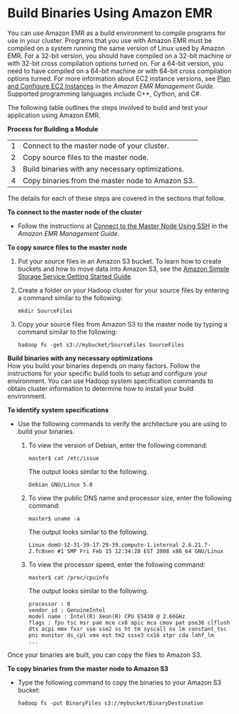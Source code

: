 # Build Binaries Using Amazon EMR<a name="emr-build-binaries"></a>

You can use Amazon EMR as a build environment to compile programs for use in your cluster\. Programs that you use with Amazon EMR must be compiled on a system running the same version of Linux used by Amazon EMR\. For a 32\-bit version, you should have compiled on a 32\-bit machine or with 32\-bit cross compilation options turned on\. For a 64\-bit version, you need to have compiled on a 64\-bit machine or with 64\-bit cross compilation options turned\. For more information about EC2 instance versions, see [Plan and Configure EC2 Instances](http://docs.aws.amazon.com/emr/latest/ManagementGuide/emr-plan-ec2-instances.html) in the *Amazon EMR Management Guide*\. Supported programming languages include C\+\+, Cython, and C\#\. 

The following table outlines the steps involved to build and test your application using Amazon EMR\.


**Process for Building a Module**  

|  |  | 
| --- |--- |
|  1 |  Connect to the master node of your cluster\. | 
|  2  |  Copy source files to the master node\. | 
|  3  |  Build binaries with any necessary optimizations\. | 
|  4 |  Copy binaries from the master node to Amazon S3\. | 

The details for each of these steps are covered in the sections that follow\. 

**To connect to the master node of the cluster**
+ Follow the instructions at [Connect to the Master Node Using SSH](http://docs.aws.amazon.com/emr/latest/ManagementGuide/emr-connect-master-node-ssh.html) in the *Amazon EMR Management Guide*\.

**To copy source files to the master node**

1. Put your source files in an Amazon S3 bucket\. To learn how to create buckets and how to move data into Amazon S3, see the [Amazon Simple Storage Service Getting Started Guide](http://docs.aws.amazon.com/AmazonS3/latest/gsg/)\.

1. Create a folder on your Hadoop cluster for your source files by entering a command similar to the following:

   ```
   mkdir SourceFiles
   ```

1. Copy your source files from Amazon S3 to the master node by typing a command similar to the following:

   ```
   hadoop fs -get s3://mybucket/SourceFiles SourceFiles
   ```

**Build binaries with any necessary optimizations**  
How you build your binaries depends on many factors\. Follow the instructions for your specific build tools to setup and configure your environment\. You can use Hadoop system specification commands to obtain cluster information to determine how to install your build environment\.

**To identify system specifications**
+ Use the following commands to verify the architecture you are using to build your binaries\.

  1. To view the version of Debian, enter the following command:

     ```
     master$ cat /etc/issue
     ```

     The output looks similar to the following\.

     ```
     Debian GNU/Linux 5.0
     ```

  1. To view the public DNS name and processor size, enter the following command:

     ```
     master$ uname -a
     ```

     The output looks similar to the following\.

     ```
     Linux domU-12-31-39-17-29-39.compute-1.internal 2.6.21.7-2.fc8xen #1 SMP Fri Feb 15 12:34:28 EST 2008 x86_64 GNU/Linux
     ```

  1. To view the processor speed, enter the following command:

     ```
     master$ cat /proc/cpuinfo
     ```

     The output looks similar to the following\.

     ```
     processor : 0
     vendor_id : GenuineIntel
     model name : Intel(R) Xeon(R) CPU E5430 @ 2.66GHz
     flags : fpu tsc msr pae mce cx8 apic mca cmov pat pse36 clflush dts acpi mmx fxsr sse sse2 ss ht tm syscall nx lm constant_tsc pni monitor ds_cpl vmx est tm2 ssse3 cx16 xtpr cda lahf_lm
     ...
     ```

Once your binaries are built, you can copy the files to Amazon S3\.

**To copy binaries from the master node to Amazon S3**
+ Type the following command to copy the binaries to your Amazon S3 bucket:

  ```
  hadoop fs -put BinaryFiles s3://mybucket/BinaryDestination
  ```